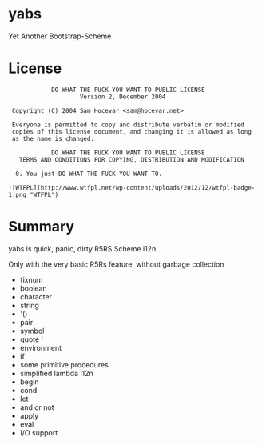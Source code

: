# yabs
Yet Another Bootstrap-Scheme

# License
```
            DO WHAT THE FUCK YOU WANT TO PUBLIC LICENSE
                    Version 2, December 2004

 Copyright (C) 2004 Sam Hocevar <sam@hocevar.net>

 Everyone is permitted to copy and distribute verbatim or modified
 copies of this license document, and changing it is allowed as long
 as the name is changed.

            DO WHAT THE FUCK YOU WANT TO PUBLIC LICENSE
   TERMS AND CONDITIONS FOR COPYING, DISTRIBUTION AND MODIFICATION
 
  0. You just DO WHAT THE FUCK YOU WANT TO.

![WTFPL](http://www.wtfpl.net/wp-content/uploads/2012/12/wtfpl-badge-1.png "WTFPL")
```

# Summary

yabs is quick, panic, dirty R5RS Scheme i12n.

Only with the very basic R5Rs feature, without garbage collection

- fixnum
- boolean
- character
- string
- '()
- pair
- symbol
- quote '
- environment
- if
- some primitive procedures
- simplified lambda i12n
- begin
- cond
- let
- and or not
- apply
- eval
- I/O support

